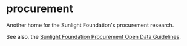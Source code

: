 procurement
===========

Another home for the Sunlight Foundation's procurement research.

See also, the [Sunlight Foundation Procurement Open Data Guidelines](http://sunlightfoundation.com/procurement/opendataguidelines).

